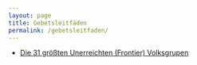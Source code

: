 ```yaml
---
layout: page
title: Gebetsleitfäden
permalink: /gebetsleitfaden/
---
```



* [Die 31 größten Unerreichten (Frontier) Volksgrupen](/gebetsleitfaden/31)
